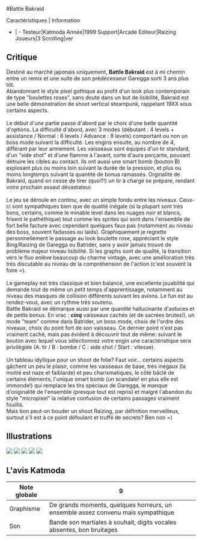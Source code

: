 #Battle Bakraid

Caractéristiques | Information
- | -
Testeur|Katmoda
Année|1999
Support|Arcade
Editeur|Raizing
Joueurs|3
Scrolling|ver

## Critique
Destiné au marché japonais uniquement, <b>Battle Bakraid</b> est à mi chemin entre un remix et une suite de son prédécesseur Garegga sorti 3 ans plus tôt.<br/>Abandonnant le style pixel gothique au profit d'un look plus contemporain de type "boulettes roses", sans doute dans un but de lisibilité, Bakraid est une belle démonstration de shoot vertical steampunk, rappelant 19XX sous certains aspects.<br/><br/>Le début d'une partie passe d'abord par le choix d'une belle quantité d'options. La difficulté d'abord, avec 3 modes (débutant : 4 levels + assistance / Normal : 6 levels / Advance : 8 levels) comportant ou non un boss mode suivant la difficulté. Les engins ensuite, au nombre de 4, différant par leur armement. Les vaisseaux sont équipés d'un tir standard, d'un "side shot" et d'une flamme à l'avant, sorte d'aura perçante, pouvant détruire les cibles au contact. Ils ont aussi une smart bomb (bouton B) explosant plus ou moins loin suivant la durée de la pression, et plus ou moins longtemps suivant la quantité de bonus ramassés. Orginalité de Bakraid, quand on cesse de tirer (quoi?!) un tir à charge se prépare, rendant votre prochain assaut dévastateur.<br/><br/>Le jeu se déroule en continu, avec un simple fondu entre les niveaux. Ceux-ci sont sympathiques bien que de qualité inégale (si la plupart sont très bons, certains, comme le minable level dans les nuages noir et blancs, frisent le pathéthique) tout comme les sprites qui sont dans l'ensemble de fort belle facture avec cependant quelques faux pas (notamment au niveau des boss, souvent fadasses ou laids). Graphiquement je regrette personnellement le passage au look boulette rose, appréciant le style 8ing/Raizing de Garegga ou Batrider, sans y avoir jamais trouvé de problème majeur niveau lisibilité. Si les graphs sont de qualité, la transition vers le fluo enlève beaucoup du charme vintage, avec une amélioration très très discutable au niveau de la compréhension de l'action (c'est souvent la foire =).<br/><br/>Le gameplay est très classique et bien balancé, une excellente jouabilité qui demande tout de même un petit temps d'apprentissage, notamment au niveau des masques de collision différents suivant les avions. Le fun est au rendez-vous, avec un rythme très soutenu.<br/>Battle Bakraid se démarque aussi par une quantité hallucinante d'astuces et de petits bonus. En vrac : <b><i>cinq</i></b> vaisseaux cachés (et de sacrées brutes!), un mode "team" comme dans Batrider, un boss mode, choix de l'ordre des niveaux, choix du point fort de son vaisseau. Ce dernier point n'est pas vraiment caché, mais pas évident à découvrir tout de même: suivant le bouton avec lequel vous sélectionnez votre engin une caractéristique sera privilégiée (A: tir / B : bombe / C : side shot / Start : vitesse).<br/><br/>Un tableau idyllique pour un shoot de folie? Faut voir... certains aspects gâchent un peu le plaisir, comme les vaisseaux de base, très inégaux (la moitié est naze et faiblarde) et peu charismatiques, le côté bâclé de certains éléments, l'unique smart bomb (un scandale! en plus elle est immonde!) qui remplace les tirs spéciaux de Garegga, le manque d'originalité de l'ensemble (presque tout est repris) et malgré l'abandon du style "micropixel" la relative confusion de certains passages vraiment fouillis.<br/>Mais bon peut-on bouder un shoot Raizing, par définition merveilleux, surtout s'il est à ce point défoulant et truffé de secrets? Ben non =)

## Illustrations
![](http://www.shmup.com/images/thumbs/img_fiche_1_220.jpg)
![](http://www.shmup.com/images/thumbs/img_fiche_2_220.jpg)
![](http://www.shmup.com/images/thumbs/img_fiche_3_220.jpg)
![](http://www.shmup.com/images/thumbs/img_fiche_4_220.jpg)
![](http://www.shmup.com/images/thumbs/)

## L'avis Katmoda
Note globale|9
-|-
Graphisme|De grands moments, quelques horreurs, un ensemble assez convenu mais sympathique
Son|Bande son martiales à souhait, digits vocales absentes, bon bruitages
